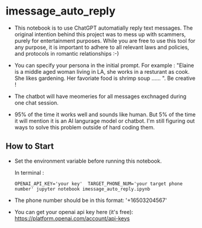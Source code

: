 # imessage_auto_reply

- This notebook is to use ChatGPT automatially reply text messages. The original intention behind this project was to mess up with scammers, purely for entertainment purposes. While you are free to use this tool for any purpose, it is important to adhere to all relevant laws and policies, and protocols in romantic relationships :-)

- You can specify your persona in the initial prompt. For example : "Elaine is a middle aged woman living in LA, she works in a resturant as cook. She likes gardening. Her favoriate food is shrimp soup ...... ". Be creative !

- The chatbot will have meomeries for all messages exchnaged during one chat session. 

- 95% of the time it works well and sounds like human. But 5% of the time it will mention it is an AI langurage model or chatbot. I'm still figuring out ways to solve this problem outside of hard coding them.

## How to Start

- Set the environment variable before running this notebook.

  In terminal :

  `OPENAI_API_KEY='your key'  TARGET_PHONE_NUM='your target phone number' jupyter notebook imessage_auto_reply.ipynb`
  
 - The phone number should be in this format:  '+16503204567' 
 
 - You can get your openai api key here (it's free): https://platform.openai.com/account/api-keys
